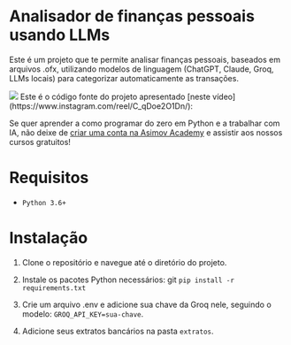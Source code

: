 
# Analisador de finanças pessoais usando LLMs


Este é um projeto que te permite analisar finanças pessoais, baseados em arquivos .ofx, utilizando modelos de linguagem (ChatGPT, Claude, Groq, LLMs locais) para categorizar automaticamente as transações.

<img src="./video.gif"/>
Este é o código fonte do projeto apresentado [neste vídeo](https://www.instagram.com/reel/C_qDoe2O1Dn/):


Se quer aprender a como programar do zero em Python e a trabalhar com IA, não deixe de [criar uma conta na Asimov Academy](https://hub.asimov.academy/registrar) e assistir aos nossos cursos gratuitos!


# Requisitos

- `Python 3.6+`

# Instalação

1.	Clone o repositório e navegue até o diretório do projeto.
2.	Instale os pacotes Python necessários:
git 
`pip install -r requirements.txt`

3.	Crie um arquivo .env e adicione sua chave da Groq nele, seguindo o modelo: `GROQ_API_KEY=sua-chave`.
4.  Adicione seus extratos bancários na pasta `extratos`.

